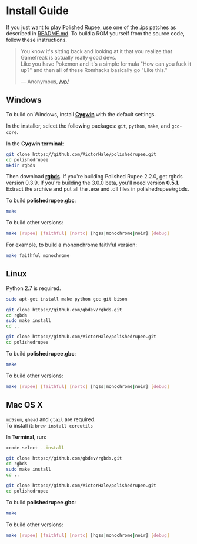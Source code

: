 # Install Guide

If you just want to play Polished Rupee, use one of the .ips patches as described in [README.md](README.md#download-and-play). To build a ROM yourself from the source code, follow these instructions.

> You know it's sitting back and looking at it that you realize that Gamefreak is actually really good devs.  
> Like you have Pokemon and it's a simple formula "How can you fuck it up?" and then all of these Romhacks basically go "Like this."
>
> — Anonymous, [/vp/](https://boards.4channel.org/vp/)


## Windows

To build on Windows, install [**Cygwin**](http://cygwin.com/install.html) with the default settings.

In the installer, select the following packages: `git`, `python`, `make`, and `gcc-core`.

In the **Cygwin terminal**:

```bash
git clone https://github.com/VictorHale/polishedrupee.git
cd polishedrupee
mkdir rgbds
```

Then download [**rgbds**](https://rgbds.gbdev.io/). If you're building Polished Rupee 2.2.0, get rgbds version 0.3.9. If you're building the 3.0.0 beta, you'll need version **0.5.1**. Extract the archive and put all the .exe and .dll files in polishedrupee/rgbds.

To build **polishedrupee.gbc**:

```bash
make
```

To build other versions:

```bash
make [rupee] [faithful] [nortc] [hgss|monochrome|noir] [debug]
```

For example, to build a mononchrome faithful version:

```bash
make faithful monochrome
```


## Linux

Python 2.7 is required.

```bash
sudo apt-get install make python gcc git bison

git clone https://github.com/gbdev/rgbds.git
cd rgbds
sudo make install
cd ..

git clone https://github.com/VictorHale/polishedrupee.git
cd polishedrupee
```

To build **polishedrupee.gbc**:

```bash
make
```

To build other versions:

```bash
make [rupee] [faithful] [nortc] [hgss|monochrome|noir] [debug]
```


## Mac OS X

`md5sum`, `ghead` and `gtail` are required.  
To install it: ```brew install coreutils```

In **Terminal**, run:

```bash
xcode-select --install

git clone https://github.com/gbdev/rgbds.git
cd rgbds
sudo make install
cd ..

git clone https://github.com/VictorHale/polishedrupee.git
cd polishedrupee
```

To build **polishedrupee.gbc**:

```bash
make
```

To build other versions:

```bash
make [rupee] [faithful] [nortc] [hgss|monochrome|noir] [debug]
```
